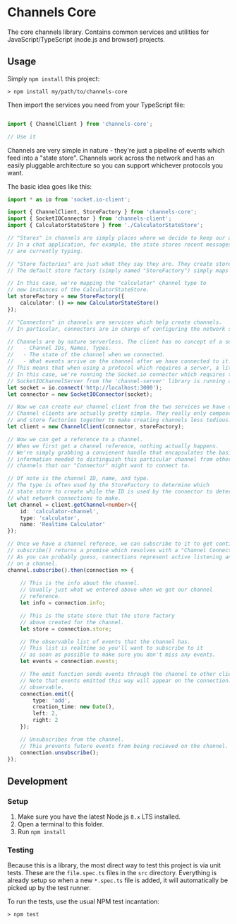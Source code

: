 # Channels Core

The core channels library. Contains common services and utilities for JavaScript/TypeScript (node.js and browser) projects.

## Usage

Simply `npm install` this project:

```
> npm install my/path/to/channels-core
```

Then import the services you need from your TypeScript file:

```typescript

import { ChannelClient } from 'channels-core';

// Use it
```

Channels are very simple in nature - they're just a pipeline of events which feed into a "state store".
Channels work across the network and has an easily pluggable architecture so you can support whichever protocols you want.

The basic idea goes like this:

```typescript
import * as io from 'socket.io-client';

import { ChannelClient, StoreFactory } from 'channels-core';
import { SocketIOConnector } from 'channels-client';
import { CalculatorStateStore } from './CalculatorStateStore';

// "Stores" in channels are simply places where we decide to keep our application state.
// In a chat application, for example, the state stores recent messages and other things like which users
// are currently typing.

// "Store factories" are just what they say they are. They create stores for channels.
// The default store factory (simply named "StoreFactory") simply maps channel types to stores.

// In this case, we're mapping the "calculator" channel type to
// new instances of the CalculatorStateStore.
let storeFactory = new StoreFactory({
    calculator: () => new CalculatorStateStore()
});

// "Connectors" in channels are services which help create channels.
// In particular, connectors are in charge of configuring the network side of a channel.

// Channels are by nature serverless. The client has no concept of a server, it only knows a few things:
//   - Channel IDs, Names, Types.
//   - The state of the channel when we connected.
//   - What events arrive on the channel after we have connected to it.
// This means that when using a protocol which requires a server, a little extra setup is needed.
// In this case, we're running the Socket.io connector which requires that the corresponding
// SocketIOChannelServer from the 'channel-server' library is running at the given address.
let socket = io.connect('http://localhost:3000');
let connector = new SocketIOConnector(socket);

// Now we can create our channel client from the two services we have created.
// Channel clients are actually pretty simple. They really only compose channel connectors
// and store factories together to make creating channels less tedious.
let client = new ChannelClient(connector, storeFactory);

// Now we can get a reference to a channel.
// When we first get a channel reference, nothing actually happens.
// We're simply grabbing a convienent handle that encapsulates the basic
// information needed to distinguish this particular channel from other
// channels that our "Connector" might want to connect to.

// Of note is the channel ID, name, and type.
// The type is often used by the StoreFactory to determine which
// state store to create while the ID is used by the connector to determine
// what network connections to make.
let channel = client.getChannel<number>({
    id: 'calculator-channel',
    type: 'calculator',
    name: 'Realtime Calculator'
});

// Once we have a channel referece, we can subscribe to it to get continual updates.
// subscribe() returns a promise which resolves with a "Channel Connection".
// As you can probably guess, connections represent active listening and participation
// on a channel.
channel.subscribe().then(connection => {
    
    // This is the info about the channel.
    // Usually just what we entered above when we got our channel
    // reference.
    let info = connection.info;

    // This is the state store that the store factory
    // above created for the channel.
    let store = connection.store;

    // The observable list of events that the channel has.
    // This list is realtime so you'll want to subscribe to it
    // as soon as possible to make sure you don't miss any events.
    let events = connection.events;

    // The emit function sends events through the channel to other clients.
    // Note that events emitted this way will appear on the connection.events
    // observable.
    connection.emit({
        type: 'add',
        creation_time: new Date(),
        left: 2,
        right: 2
    });

    // Unsubscribes from the channel.
    // This prevents future events from being recieved on the channel.
    connection.unsubscribe();
});
```

## Development

### Setup

1. Make sure you have the latest Node.js `8.x` LTS installed.
2. Open a terminal to this folder.
3. Run `npm install`

### Testing

Because this is a library, the most direct way to test this project is via unit tests.
These are the `file.spec.ts` files in the `src` directory. 
Everything is already setup so when a new `*.spec.ts` file is added, it will automatically be picked up by the test runner.

To run the tests, use the usual NPM test incantation:

```
> npm test
```
